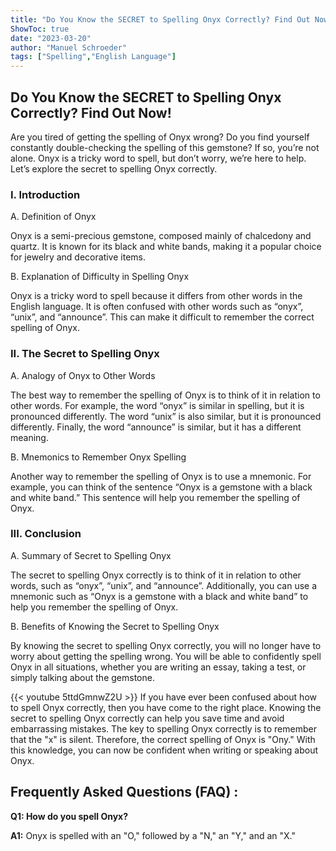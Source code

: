 ```yaml
---
title: "Do You Know the SECRET to Spelling Onyx Correctly? Find Out Now!"
ShowToc: true 
date: "2023-03-20"
author: "Manuel Schroeder" 
tags: ["Spelling","English Language"]
---
```

## Do You Know the SECRET to Spelling Onyx Correctly? Find Out Now!

Are you tired of getting the spelling of Onyx wrong? Do you find yourself constantly double-checking the spelling of this gemstone? If so, you’re not alone. Onyx is a tricky word to spell, but don’t worry, we’re here to help. Let’s explore the secret to spelling Onyx correctly. 

### I. Introduction
A. Definition of Onyx 

Onyx is a semi-precious gemstone, composed mainly of chalcedony and quartz. It is known for its black and white bands, making it a popular choice for jewelry and decorative items. 

B. Explanation of Difficulty in Spelling Onyx 

Onyx is a tricky word to spell because it differs from other words in the English language. It is often confused with other words such as “onyx”, “unix”, and “announce”. This can make it difficult to remember the correct spelling of Onyx. 

### II. The Secret to Spelling Onyx 
A. Analogy of Onyx to Other Words 

The best way to remember the spelling of Onyx is to think of it in relation to other words. For example, the word “onyx” is similar in spelling, but it is pronounced differently. The word “unix” is also similar, but it is pronounced differently. Finally, the word “announce” is similar, but it has a different meaning. 

B. Mnemonics to Remember Onyx Spelling 

Another way to remember the spelling of Onyx is to use a mnemonic. For example, you can think of the sentence “Onyx is a gemstone with a black and white band.” This sentence will help you remember the spelling of Onyx. 

### III. Conclusion
A. Summary of Secret to Spelling Onyx 

The secret to spelling Onyx correctly is to think of it in relation to other words, such as “onyx”, “unix”, and “announce”. Additionally, you can use a mnemonic such as “Onyx is a gemstone with a black and white band” to help you remember the spelling of Onyx. 

B. Benefits of Knowing the Secret to Spelling Onyx 

By knowing the secret to spelling Onyx correctly, you will no longer have to worry about getting the spelling wrong. You will be able to confidently spell Onyx in all situations, whether you are writing an essay, taking a test, or simply talking about the gemstone.

{{< youtube 5ttdGmnwZ2U >}} 
If you have ever been confused about how to spell Onyx correctly, then you have come to the right place. Knowing the secret to spelling Onyx correctly can help you save time and avoid embarrassing mistakes. The key to spelling Onyx correctly is to remember that the "x" is silent. Therefore, the correct spelling of Onyx is "Ony." With this knowledge, you can now be confident when writing or speaking about Onyx.

## Frequently Asked Questions (FAQ) :
**Q1: How do you spell Onyx?**

**A1:** Onyx is spelled with an "O," followed by a "N," an "Y," and an "X."





